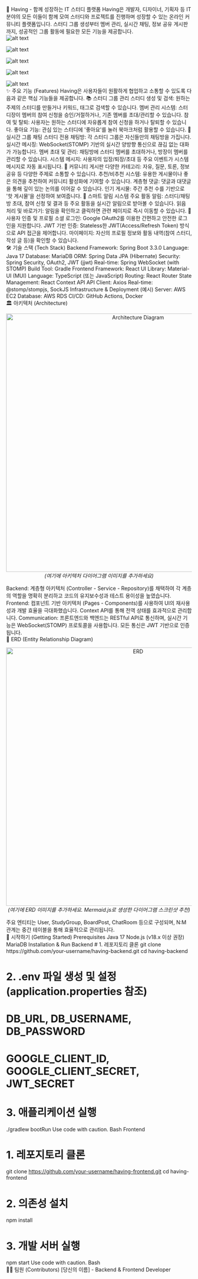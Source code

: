 🚀 Having - 함께 성장하는 IT 스터디 플랫폼
Having은 개발자, 디자이너, 기획자 등 IT 분야의 모든 이들이 함께 모여 스터디와 프로젝트를 진행하며 성장할 수 있는 온라인 커뮤니티 플랫폼입니다. 스터디 그룹 생성부터 멤버 관리, 실시간 채팅, 정보 공유 게시판까지, 성공적인 그룹 활동에 필요한 모든 기능을 제공합니다.
<br>
![alt text](https://img.shields.io/badge/java-%23ED8B00.svg?style=for-the-badge&logo=openjdk&logoColor=white)

![alt text](https://img.shields.io/badge/spring-%236DB33F.svg?style=for-the-badge&logo=spring&logoColor=white)

![alt text](https://img.shields.io/badge/react-%2320232A.svg?style=for-the-badge&logo=react&logoColor=%2361DAFB)

![alt text](https://img.shields.io/badge/MariaDB-003545?style=for-the-badge&logo=mariadb&logoColor=white)

![alt text](https://img.shields.io/badge/WebSocket-010101?style=for-the-badge&logo=websocket&logoColor=white)
<br>
✨ 주요 기능 (Features)
Having은 사용자들이 원활하게 협업하고 소통할 수 있도록 다음과 같은 핵심 기능들을 제공합니다.
📚 스터디 그룹 관리
스터디 생성 및 검색: 원하는 주제의 스터디를 만들거나 키워드, 태그로 검색할 수 있습니다.
멤버 관리 시스템: 스터디장이 멤버의 참여 신청을 승인/거절하거나, 기존 멤버를 초대/관리할 수 있습니다.
참여 및 탈퇴: 사용자는 원하는 스터디에 자유롭게 참여 신청을 하거나 탈퇴할 수 있습니다.
좋아요 기능: 관심 있는 스터디에 '좋아요'를 눌러 북마크처럼 활용할 수 있습니다.
💬 실시간 그룹 채팅
스터디 전용 채팅방: 각 스터디 그룹은 자신들만의 채팅방을 가집니다.
실시간 메시징: WebSocket(STOMP) 기반의 실시간 양방향 통신으로 끊김 없는 대화가 가능합니다.
멤버 초대 및 관리: 채팅방에 스터디 멤버를 초대하거나, 방장이 멤버를 관리할 수 있습니다.
시스템 메시지: 사용자의 입장/퇴장/초대 등 주요 이벤트가 시스템 메시지로 자동 표시됩니다.
📝 커뮤니티 게시판
다양한 카테고리: 자유, 질문, 토론, 정보공유 등 다양한 주제로 소통할 수 있습니다.
추천/비추천 시스템: 유용한 게시물이나 좋은 의견을 추천하여 커뮤니티 활성화에 기여할 수 있습니다.
계층형 댓글: 댓글과 대댓글을 통해 깊이 있는 논의를 이어갈 수 있습니다.
인기 게시물: 주간 추천 수를 기반으로 '핫 게시물'을 선정하여 보여줍니다.
🔔 스마트 알림 시스템
주요 활동 알림: 스터디/채팅방 초대, 참여 신청 및 결과 등 주요 활동을 실시간 알림으로 받아볼 수 있습니다.
읽음 처리 및 바로가기: 알림을 확인하고 클릭하면 관련 페이지로 즉시 이동할 수 있습니다.
👤 사용자 인증 및 프로필
소셜 로그인: Google OAuth2를 이용한 간편하고 안전한 로그인을 지원합니다.
JWT 기반 인증: Stateless한 JWT(Access/Refresh Token) 방식으로 API 접근을 제어합니다.
마이페이지: 자신의 프로필 정보와 활동 내역(참여 스터디, 작성 글 등)을 확인할 수 있습니다.
<br>
🛠️ 기술 스택 (Tech Stack)
Backend
Framework: Spring Boot 3.3.0
Language: Java 17
Database: MariaDB
ORM: Spring Data JPA (Hibernate)
Security: Spring Security, OAuth2, JWT (jjwt)
Real-time: Spring WebSocket (with STOMP)
Build Tool: Gradle
Frontend
Framework: React
UI Library: Material-UI (MUI)
Language: TypeScript (또는 JavaScript)
Routing: React Router
State Management: React Context API
API Client: Axios
Real-time: @stomp/stompjs, SockJS
Infrastructure & Deployment (예시)
Server: AWS EC2
Database: AWS RDS
CI/CD: GitHub Actions, Docker
<br>
🏛️ 아키텍처 (Architecture)
<p align="center">
<img src="https://example.com/architecture.png" alt="Architecture Diagram" width="700"/>
<br>
<em>(여기에 아키텍처 다이어그램 이미지를 추가하세요)</em>
</p>
Backend: 계층형 아키텍처 (Controller - Service - Repository)를 채택하여 각 계층의 역할을 명확히 분리하고 코드의 유지보수성과 테스트 용이성을 높였습니다.
Frontend: 컴포넌트 기반 아키텍처 (Pages - Components)를 사용하여 UI의 재사용성과 개발 효율을 극대화했습니다. Context API를 통해 전역 상태를 효과적으로 관리합니다.
Communication: 프론트엔드와 백엔드는 RESTful API로 통신하며, 실시간 기능은 WebSocket(STOMP) 프로토콜을 사용합니다. 모든 통신은 JWT 기반으로 인증됩니다.
<br>
📖 ERD (Entity Relationship Diagram)
<p align="center">
<img src="https://example.com/erd.png" alt="ERD" width="700"/>
<br>
<em>(여기에 ERD 이미지를 추가하세요. Mermaid.js로 생성한 다이어그램 스크린샷 추천)</em>
</p>
주요 엔티티는 User, StudyGroup, BoardPost, ChatRoom 등으로 구성되며, N:M 관계는 중간 테이블을 통해 효율적으로 관리됩니다.
<br>
🚀 시작하기 (Getting Started)
Prerequisites
Java 17
Node.js (v18.x 이상 권장)
MariaDB
Installation & Run
Backend
# 1. 레포지토리 클론
git clone https://github.com/your-username/having-backend.git
cd having-backend

# 2. .env 파일 생성 및 설정 (application.properties 참조)
# DB_URL, DB_USERNAME, DB_PASSWORD
# GOOGLE_CLIENT_ID, GOOGLE_CLIENT_SECRET, JWT_SECRET

# 3. 애플리케이션 실행
./gradlew bootRun
Use code with caution.
Bash
Frontend
# 1. 레포지토리 클론
git clone https://github.com/your-username/having-frontend.git
cd having-frontend

# 2. 의존성 설치
npm install

# 3. 개발 서버 실행
npm start
Use code with caution.
Bash
<br>
👨‍💻 팀원 (Contributors)
[당신의 이름] - Backend & Frontend Developer
